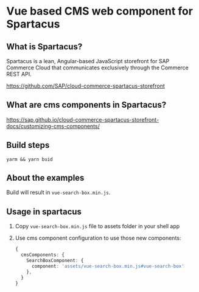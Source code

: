 # Vue based CMS web component for Spartacus

## What is Spartacus?

Spartacus is a lean, Angular-based JavaScript storefront for SAP Commerce Cloud that communicates exclusively through the Commerce REST API.

https://github.com/SAP/cloud-commerce-spartacus-storefront

## What are cms components in Spartacus?

https://sap.github.io/cloud-commerce-spartacus-storefront-docs/customizing-cms-components/

## Build steps

`yarm && yarn buid`

## About the examples

Build will result in `vue-search-box.min.js`.
    
## Usage in spartacus

1. Copy `vue-search-box.min.js` file to assets folder in your shell app

2. Use cms component configuration to use those new components:
    
    ```typescript
    {
      cmsComponents: {
        SearchBoxComponent: {
          component: 'assets/vue-search-box.min.js#vue-search-box'
        },
      }
    }
    ```
